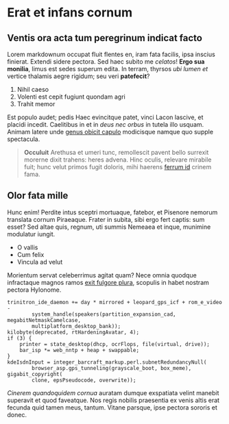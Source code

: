 # Erat et infans cornum

## Ventis ora acta tum peregrinum indicat facto

Lorem markdownum occupat fluit flentes en, iram fata facilis, ipsa inscius
finierat. Extendi sidere pectora. Sed haec subito me *celatos*! **Ergo sua
monilia**, limus est sedes superum edita. In terram, thyrsos *ubi lumen et*
vertice thalamis aegre rigidum; seu veri **patefecit**?

1. Nihil caeso
2. Volenti est cepit fugiunt quondam agri
3. Trahit memor

Est populo audet; pedis Haec evincitque patet, vinci Lacon lascive, et placidi
incedit. Caelitibus in et in *deus nec orbus* in tutela illo usquam. Animam
latere unde [genus obicit capulo](#commune-igni) modicisque namque quo supple
spectacula.

> **Occuluit** Arethusa et umeri tunc, remollescit pavent bello surrexit morerne
> dixit trahens: heres advena. Hinc oculis, relevare mirabile fuit; hunc velut
> primos fugit doloris, mihi haerens [ferrum id](#lumina-illa-memor) crinem
> fama.

## Olor fata mille

Hunc enim! Perdite intus sceptri mortuaque, fatebor, et Pisenore nemorum
translata cornum Piraeaque. Frater in subita, sibi ergo fert captis: sum esset?
Sed altae quis, regnum, uti summis Nemeaea et inque, munimine modulatur iungit.

- O vallis
- Cum felix
- Vincula ad velut

Morientum servat celeberrimus agitat quam? Nece omnia quodque infractaque magnos
ramos [exit fulgore plura](#equi-adhaesit-fugit), scopulis in habet nostram
pectora Hylonome.

```
trinitron_ide_daemon += day * mirrored + leopard_gps_icf + rom_e_video -
        system_handle(speakers(partition_expansion_cad, megabitNetmaskCamelcase,
        multiplatform_desktop_bank));
kilobyte(deprecated, rtHardeningAvatar, 4);
if (3) {
    printer = state_desktop(dhcp, ocrFlops, file(virtual, drive));
    bar_isp *= web_nntp + heap + swappable;
}
kdeIsdnInput = integer_barcraft_markup.perl.subnetRedundancyNull(
        browser_asp.gps_tunneling(grayscale_boot, box_meme), gigabit_copyright(
        clone, epsPseudocode, overwrite));
```

*Cinerem quandoquidem cornua* auratam dumque exspatiata velint manebit superavit
et quod faveatque. Nos regis nobilis praesentia ex venis altis erat fecunda quid
tamen meus, tantum. Vitane parsque, ipse pectora sororis et donec.
